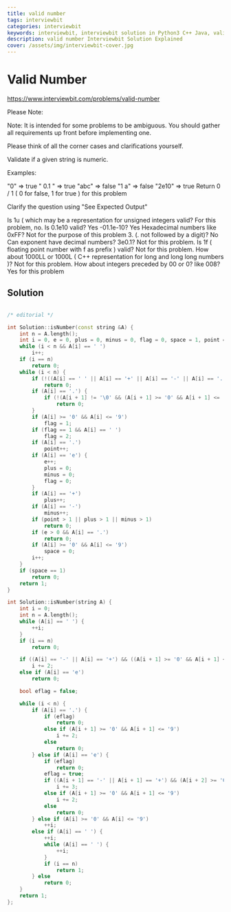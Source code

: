 ```yaml
---
title: valid number
tags: interviewbit
categories: interviewbit
keywords: interviewbit, interviewbit solution in Python3 C++ Java, valid number solution
description: valid number Interviewbit Solution Explained
cover: /assets/img/interviewbit-cover.jpg
---
```


# Valid Number

https://www.interviewbit.com/problems/valid-number


Please Note:

Note: It is intended for some problems to be ambiguous. You should gather all requirements up front before implementing one.

Please think of all the corner cases and clarifications yourself.

Validate if a given string is numeric.

Examples:

"0" => true
" 0.1 " => true
"abc" => false
"1 a" => false
"2e10" => true
Return 0 / 1 ( 0 for false, 1 for true ) for this problem

Clarify the question using "See Expected Output"

Is 1u ( which may be a representation for unsigned integers valid?
For this problem, no.
Is 0.1e10 valid?
Yes
-01.1e-10?
Yes
Hexadecimal numbers like 0xFF?
Not for the purpose of this problem
3. (. not followed by a digit)?
No
Can exponent have decimal numbers? 3e0.1?
Not for this problem.
Is 1f ( floating point number with f as prefix ) valid?
Not for this problem.
How about 1000LL or 1000L ( C++ representation for long and long long numbers )?
Not for this problem.
How about integers preceded by 00 or 0? like 008?
Yes for this problem

## Solution

```cpp

/* editorial */

int Solution::isNumber(const string &A) {
	int n = A.length();
	int i = 0, e = 0, plus = 0, minus = 0, flag = 0, space = 1, point = 0;
	while (i < n && A[i] == ' ')
		i++;
	if (i == n)
		return 0;
	while (i < n) {
		if (!((A[i] == ' ' || A[i] == '+' || A[i] == '-' || A[i] == '.') || A[i] == 'e' || (A[i] >= '0' && A[i] <= '9')))
			return 0;
		if (A[i] == '.') {
			if (!(A[i + 1] != '\0' && (A[i + 1] >= '0' && A[i + 1] <= '9')))
				return 0;
		}
		if (A[i] >= '0' && A[i] <= '9')
			flag = 1;
		if (flag == 1 && A[i] == ' ')
			flag = 2;
		if (A[i] == '.')
			point++;
		if (A[i] == 'e') {
			e++;
			plus = 0;
			minus = 0;
			flag = 0;
		}
		if (A[i] == '+')
			plus++;
		if (A[i] == '-')
			minus++;
		if (point > 1 || plus > 1 || minus > 1)
			return 0;
		if (e > 0 && A[i] == '.')
			return 0;
		if (A[i] >= '0' && A[i] <= '9')
			space = 0;
		i++;
	}
	if (space == 1)
		return 0;
	return 1;
}

int Solution::isNumber(string A) {
	int i = 0;
	int n = A.length();
	while (A[i] == ' ') {
		++i;
	}
	if (i == n)
		return 0;

	if ((A[i] == '-' || A[i] == '+') && ((A[i + 1] >= '0' && A[i + 1] <= '9') || A[i + 1] == '.'))
		i += 2;
	else if (A[i] == 'e')
		return 0;

	bool eflag = false;

	while (i < n) {
		if (A[i] == '.') {
			if (eflag)
				return 0;
			else if (A[i + 1] >= '0' && A[i + 1] <= '9')
				i += 2;
			else
				return 0;
		} else if (A[i] == 'e') {
			if (eflag)
				return 0;
			eflag = true;
			if ((A[i + 1] == '-' || A[i + 1] == '+') && (A[i + 2] >= '0' && A[i + 2] <= '9'))
				i += 3;
			else if (A[i + 1] >= '0' && A[i + 1] <= '9')
				i += 2;
			else
				return 0;
		} else if (A[i] >= '0' && A[i] <= '9')
			++i;
		else if (A[i] == ' ') {
			++i;
			while (A[i] == ' ') {
				++i;
			}
			if (i == n)
				return 1;
		} else
			return 0;
	}
	return 1;
};
```